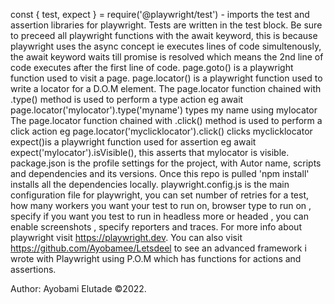 const { test, expect } = require('@playwright/test') - imports the test and assertion libraries for playwright.
Tests are written in the test block.
Be sure to preceed all playwright functions with the await keyword, this is because playwright uses the async concept ie executes lines of code simultenously, the await keyword waits till promise is resolved which means the 2nd line of code executes after the first line of code.
 page.goto() is a playwright function used to visit a page.
 page.locator() is a playwright function used to write a locator for a D.O.M element.
The page.locator function chained with .type() method is used to perform a type action eg await page.locator('mylocator').type('myname') types my name using mylocator
The page.locator function chained with .click() method is used to perform a click action eg  page.locator('myclicklocator').click() clicks myclicklocator
expect()is a playwright function used for assertion eg await expect('mylocator').isVisible(), this asserts that mylocator is visible.
package.json is the profile settings for the project, with Autor name, scripts and dependencies and its versions.
Once this repo is pulled 'npm install' installs all the dependencies locally.
playwright.config.js is the main configuration file for playwright, you can set number of retries for a test, how many workers you want your test to run on, browser type to run on , specify if you want you test to run in headless more or headed , you can enable screenshots , specify reporters and traces.
For more info about playwright visit https://playwright.dev.
You can also visit https://github.com/Ayobamee/Letsdeel to see an advanced framework i wrote with Playwright using P.O.M which has functions for actions and assertions.

Author: Ayobami Elutade ©2022.